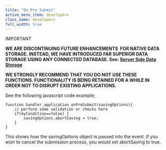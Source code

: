 ```yaml
---
title: "On Pre Submit"
active_menu_item: developers
class_name: developers
full_width: true
---
```



IMPORTANT

**WE ARE DISCONTINUING FUTURE ENHANCEMENTS  FOR NATIVE DATA STORAGE. INSTEAD, WE HAVE INTRODUCED FAR SUPERIOR DATA STORAGE USING ANY CONNECTED DATABASE. See: [Server Side Data Storage](../../../../../../../data-storage/server-side-data-storage/)**

**WE STRONGLY RECOMMEND THAT YOU DO NOT USE THESE FUNCTIONS. FUNCTIONALITY IS BEING RETAINED FOR A WHILE IN ORDER NOT TO DISRUPT EXISTING APPLICATIONS.**

See the following javascript code example;

    function handler_application_onPreSubmit(savingOptions){
        // perform some validation or checks here
        if(myCondition==false) {
            savingOptions.abortSaving = true;
        }
    }
     
   

This shows how the savingOptions object is passed into the event. If you wish to cancel the submission process, you would set abortSaving to true.

